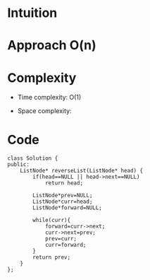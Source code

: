 # Intuition
<!-- Describe your first thoughts on how to solve this problem. -->

# Approach O(n)
<!-- Describe your approach to solving the problem. -->

# Complexity
- Time complexity: O(1)
<!-- Add your time complexity here, e.g. $$O(n)$$ -->

- Space complexity:
<!-- Add your space complexity here, e.g. $$O(n)$$ -->

# Code
```
class Solution {
public:
    ListNode* reverseList(ListNode* head) {
        if(head==NULL || head->next==NULL)
            return head;
        
        ListNode*prev=NULL;
        ListNode*curr=head;
        ListNode*forward=NULL;

        while(curr){
            forward=curr->next;
            curr->next=prev;
            prev=curr;
            curr=forward;
        }
        return prev;
    }
};
```
